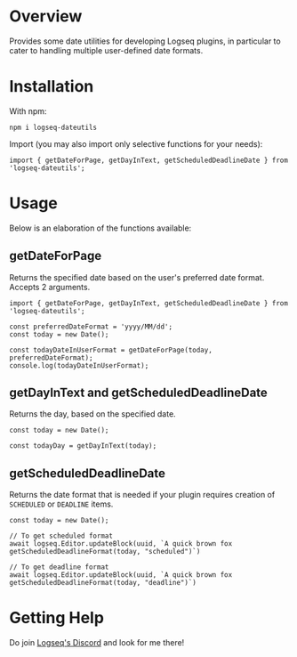 # Overview

Provides some date utilities for developing Logseq plugins, in particular to cater to handling multiple user-defined date formats.

# Installation

With npm:

```
npm i logseq-dateutils
```

Import (you may also import only selective functions for your needs):

```
import { getDateForPage, getDayInText, getScheduledDeadlineDate } from 'logseq-dateutils';
```

# Usage

Below is an elaboration of the functions available:

## getDateForPage

Returns the specified date based on the user's preferred date format. Accepts 2 arguments.

```
import { getDateForPage, getDayInText, getScheduledDeadlineDate } from 'logseq-dateutils';

const preferredDateFormat = 'yyyy/MM/dd';
const today = new Date();

const todayDateInUserFormat = getDateForPage(today, preferredDateFormat);
console.log(todayDateInUserFormat);
```

## getDayInText and getScheduledDeadlineDate

Returns the day, based on the specified date.

```
const today = new Date();

const todayDay = getDayInText(today);
```

## getScheduledDeadlineDate

Returns the date format that is needed if your plugin requires creation of `SCHEDULED` or `DEADLINE` items.

```
const today = new Date();

// To get scheduled format
await logseq.Editor.updateBlock(uuid, `A quick brown fox
getScheduledDeadlineFormat(today, "scheduled")`)

// To get deadline format
await logseq.Editor.updateBlock(uuid, `A quick brown fox
getScheduledDeadlineFormat(today, "deadline")`)
```

# Getting Help

Do join [Logseq's Discord](https://discord.gg/KpN4eHY) and look for me there!
